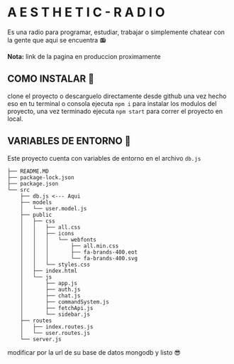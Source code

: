 # A E S T H E T I C - R A D I O

Es una radio para programar, estudiar, trabajar o simplemente chatear con la gente que aqui se encuentra 📻

**Nota:** link de la pagina en produccion proximamente

## COMO INSTALAR 🤔

clone el proyecto o descarguelo directamente desde github
una vez hecho eso en tu terminal o consola ejecuta `npm i` para instalar los modulos del proyecto, una vez terminado ejecuta `npm start` para correr el proyecto en local.

## VARIABLES DE ENTORNO 🚀

Este proyecto cuenta con variables de entorno en el archivo `db.js`

```
├── README.MD
├── package-lock.json
├── package.json
└── src
    ├── db.js <--- Aqui
    ├── models
    │   └── user.model.js
    ├── public
    │   ├── css
    │   │   ├── all.css
    │   │   ├── icons
    │   │   │   └── webfonts
    │   │   │       ├── all.min.css
    │   │   │       ├── fa-brands-400.eot
    │   │   │       └── fa-brands-400.svg
    │   │   └── styles.css
    │   ├── index.html
    │   └── js
    │       ├── app.js
    │       ├── auth.js
    │       ├── chat.js
    │       ├── commandSystem.js
    │       ├── fetchApi.js
    │       └── sidebar.js
    ├── routes
    │   ├── index.routes.js
    │   └── user.routes.js
    └── server.js
```
modificar por la url de su base de datos mongodb y listo 😎